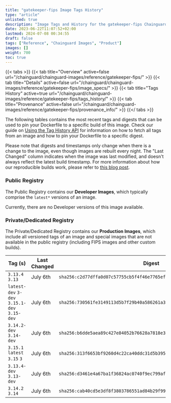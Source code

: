 ```yaml
---
title: "gatekeeper-fips Image Tags History"
type: "article"
unlisted: true
description: "Image Tags and History for the gatekeeper-fips Chainguard Image"
date: 2023-06-22T11:07:52+02:00
lastmod: 2024-07-08 00:34:55
draft: false
tags: ["Reference", "Chainguard Images", "Product"]
images: []
weight: 700
toc: true
---
```


{{< tabs >}}
{{< tab title="Overview" active=false url="/chainguard/chainguard-images/reference/gatekeeper-fips/" >}}
{{< tab title="Details" active=false url="/chainguard/chainguard-images/reference/gatekeeper-fips/image_specs/" >}}
{{< tab title="Tags History" active=true url="/chainguard/chainguard-images/reference/gatekeeper-fips/tags_history/" >}}
{{< tab title="Provenance" active=false url="/chainguard/chainguard-images/reference/gatekeeper-fips/provenance_info/" >}}
{{</ tabs >}}

The following tables contains the most recent tags and digests that can be used to pin your Dockerfile to a specific build of this image. Check our guide on [Using the Tag History API](/chainguard/chainguard-images/using-the-tag-history-api/) for information on how to fetch all tags from an image and how to pin your Dockerfile to a specific digest.

Please note that digests and timestamps only change when there is a change to the image, even though images are rebuilt every night. The "Last Changed" column indicates when the image was last modified, and doesn't always reflect the latest build timestamp. For more information about how our reproducible builds work, please refer to [this blog post](https://www.chainguard.dev/unchained/reproducing-chainguards-reproducible-image-builds).

### Public Registry
The Public Registry contains our **Developer Images**, which typically comprise the `latest*` versions of an image.

Currently, there are no Developer versions of this image available.

### Private/Dedicated Registry
The Private/Dedicated Registry contains our **Production Images**, which include all versioned tags of an image and special images that are not available in the public registry (including FIPS images and other custom builds).

| Tag (s)                                       | Last Changed | Digest                                                                    |
|-----------------------------------------------|--------------|---------------------------------------------------------------------------|
|  `3.13.4` `3.13`                              | July 6th     | `sha256:c2d77dffa0d07c57755cb5f4f46e7765ef004d3e64e364a43be8bccc3c1651db` |
|  `latest-dev` `3-dev` `3.15.1-dev` `3.15-dev` | July 6th     | `sha256:730561fe3149113d5b7f29b40a586261a30899527feec89a555d77b1c0c6d015` |
|  `3.14.2-dev` `3.14-dev`                      | July 6th     | `sha256:b6dde5aea89c427e84052b76628a7818e37cb8831388cec9f276e74cdfe12992` |
|  `3.15.1` `latest` `3.15` `3`                 | July 6th     | `sha256:313f6653bf9260d4c22ca40ddc31d5b395a906309cedfc8d3486d140fba194a6` |
|  `3.13.4-dev` `3.13-dev`                      | July 6th     | `sha256:d3461e4a67ba1f36824ac0740f9ec799af6d1e55151551426fe0bd2588ca7ee2` |
|  `3.14.2` `3.14`                              | July 6th     | `sha256:cab40cd5e3df8f3803786551ad84b29f99c99a26f3efd3ae25a8ec6fbf68a351` |

